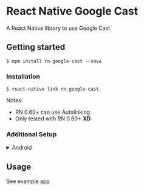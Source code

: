 # React Native Google Cast
A React Native library to use Google Cast

## Getting started

```
$ npm install rn-google-cast --save
```

### Installation

```
$ react-native link rn-google-cast
```
Notes: 
- RN 0.60+ can use Autolinking
- Only tested with RN 0.60+ <b>XD</b>


### Additional Setup
<details>
    <summary>Android</summary>
    TODO: Add Android Native Settings
</details>

## Usage
See example app


